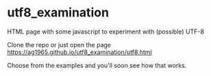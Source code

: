 # utf8_examination
HTML page with some javascript to experiment with (possible) UTF-8

Clone the repo or just open the page https://ag1965.github.io/utf8_examination/utf8.html

Choose from the examples and you'll soon see how that works.